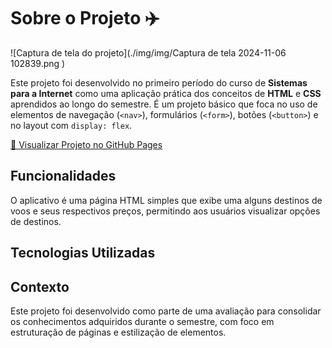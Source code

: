 # Sobre o Projeto ✈️

![Captura de tela do projeto](./img/img/Captura de tela 2024-11-06 102839.png )


Este projeto foi desenvolvido no primeiro período do curso de **Sistemas para a Internet** como uma aplicação prática dos conceitos de **HTML** e **CSS** aprendidos ao longo do semestre. É um projeto básico que foca no uso de elementos de navegação (`<nav>`), formulários (`<form>`), botões (`<button>`) e no layout com `display: flex`.

[🔗 Visualizar Projeto no GitHub Pages](https://luanabolino.github.io/projeto2_web1/)

## Funcionalidades
O aplicativo é uma página HTML simples que exibe uma alguns destinos de voos e seus respectivos preços, permitindo aos usuários visualizar opções de destinos.

## Tecnologias Utilizadas


## Contexto
Este projeto foi desenvolvido como parte de uma avaliação para consolidar os conhecimentos adquiridos durante o semestre, com foco em estruturação de páginas e estilização de elementos.


